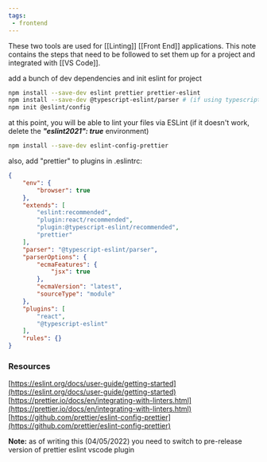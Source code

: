 ```yaml
---
tags:
 - frontend
---
```


These two tools are used for [[Linting]] [[Front End]] applications. This note contains the steps that need to be followed to set them up for a project and integrated with [[VS Code]].

add a bunch of dev dependencies and init eslint for project

```sh
npm install --save-dev eslint prettier prettier-eslint
npm install --save-dev @typescript-eslint/parser # (if using typescript)
npm init @eslint/config
```

at this point, you will be able to lint your files via ESLint (if it doesn't work, delete the **_"eslint2021": true_** environment)

```sh
npm install --save-dev eslint-config-prettier
```

also, add "prettier" to plugins in .eslintrc:

```json
{
	"env": {
		"browser": true
	},
	"extends": [
		"eslint:recommended",
		"plugin:react/recommended",
		"plugin:@typescript-eslint/recommended",
		"prettier"
	],
	"parser": "@typescript-eslint/parser",
	"parserOptions": {
		"ecmaFeatures": {
			"jsx": true
		},
		"ecmaVersion": "latest",
		"sourceType": "module"
	},
	"plugins": [
		"react",
		"@typescript-eslint"
	],
	"rules": {}
}
```

### Resources
[https://eslint.org/docs/user-guide/getting-started](https://eslint.org/docs/user-guide/getting-started)
[https://prettier.io/docs/en/integrating-with-linters.html](https://prettier.io/docs/en/integrating-with-linters.html)
[https://github.com/prettier/eslint-config-prettier](https://github.com/prettier/eslint-config-prettier)

**Note:** as of writing this (04/05/2022) you need to switch to pre-release version of prettier eslint vscode plugin
